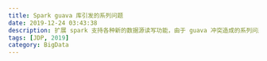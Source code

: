 ```yaml
---
title: Spark guava 库引发的系列问题
date: 2019-12-24 03:43:38
description: 扩展 spark 支持各种新的数据源读写功能，由于 guava 冲突造成的系列问题。
tags: [JDP, 2019]
category: BigData
---
```



